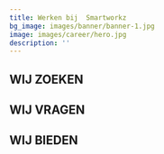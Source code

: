 ```yaml
---
title: Werken bij  Smartworkz
bg_image: images/banner/banner-1.jpg
image: images/career/hero.jpg
description: ''
---
```

## WIJ ZOEKEN

## WIJ VRAGEN

## WIJ BIEDEN

